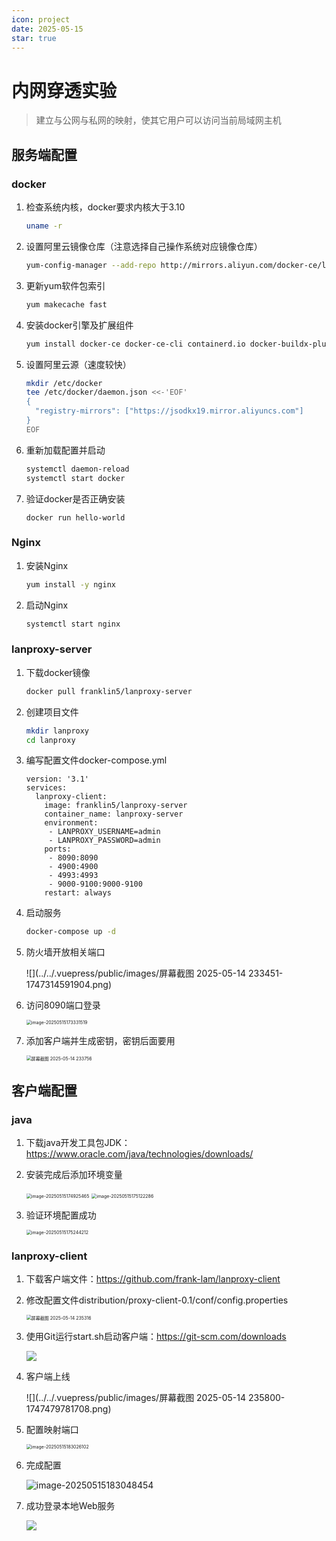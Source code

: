 ```yaml
---
icon: project
date: 2025-05-15
star: true
---
```


# 内网穿透实验

> 建立与公网与私网的映射，使其它用户可以访问当前局域网主机

<!-- more -->
## 服务端配置

### docker

1. 检查系统内核，docker要求内核大于3.10

   ```bash
   uname -r
   ```

2. 设置阿里云镜像仓库（注意选择自己操作系统对应镜像仓库）

   ```bash
   yum-config-manager --add-repo http://mirrors.aliyun.com/docker-ce/linux/centos/docker-ce.repo
   ```

3. 更新yum软件包索引

   ```bash
   yum makecache fast
   ```

4. 安装docker引擎及扩展组件

   ```bash
   yum install docker-ce docker-ce-cli containerd.io docker-buildx-plugin docker-compose-plugin -y
   ```

5. 设置阿里云源（速度较快）

   ```bash
   mkdir /etc/docker
   tee /etc/docker/daemon.json <<-'EOF'
   {
     "registry-mirrors": ["https://jsodkx19.mirror.aliyuncs.com"]
   }
   EOF
   ```

6. 重新加载配置并启动

   ```bash
   systemctl daemon-reload
   systemctl start docker
   ```

7. 验证docker是否正确安装

   ```
   docker run hello-world
   ```

### Nginx

1. 安装Nginx

   ```bash
   yum install -y nginx
   ```

2. 启动Nginx

   ```bash
   systemctl start nginx
   ```

### lanproxy-server

1. 下载docker镜像

   ```bash
   docker pull franklin5/lanproxy-server
   ```

2. 创建项目文件

   ```bash
   mkdir lanproxy
   cd lanproxy
   ```

3. 编写配置文件docker-compose.yml

   ```
   version: '3.1'
   services:
     lanproxy-client:
       image: franklin5/lanproxy-server
       container_name: lanproxy-server
       environment:
        - LANPROXY_USERNAME=admin
        - LANPROXY_PASSWORD=admin
       ports:
        - 8090:8090
        - 4900:4900
        - 4993:4993
        - 9000-9100:9000-9100
       restart: always
   ```

4. 启动服务

   ```bash
   docker-compose up -d
   ```

5. 防火墙开放相关端口

   ![](../../.vuepress/public/images/屏幕截图 2025-05-14 233451-1747314591904.png)

6. 访问8090端口登录

   <img src="../../.vuepress/public/images/image-20250515173331519.png" alt="image-20250515173331519" style="zoom:50%;" />

7. 添加客户端并生成密钥，密钥后面要用

   <img src="../../.vuepress/public/images/屏幕截图 2025-05-14 233756.png" alt="屏幕截图 2025-05-14 233756" style="zoom:50%;" />

## 客户端配置

### java

1. 下载java开发工具包JDK：https://www.oracle.com/java/technologies/downloads/

2. 安装完成后添加环境变量

   <img src="../../.vuepress/public/images/image-20250515174925465.png" alt="image-20250515174925465" style="zoom:50%;" />

   <img src="../../.vuepress/public/images/image-20250515175122286.png" alt="image-20250515175122286" style="zoom: 50%;" />

3. 验证环境配置成功

   <img src="../../.vuepress/public/images/image-20250515175244212.png" alt="image-20250515175244212" style="zoom: 50%;" />

### lanproxy-client

1. 下载客户端文件：https://github.com/frank-lam/lanproxy-client

2. 修改配置文件distribution/proxy-client-0.1/conf/config.properties

   <img src="../../.vuepress/public/images/屏幕截图 2025-05-14 235316.png" alt="屏幕截图 2025-05-14 235316" style="zoom: 50%;" />

3. 使用Git运行start.sh启动客户端：https://git-scm.com/downloads

   ![](../../.vuepress/public/images/image-20250515175946631.png)

4. 客户端上线

   ![](../../.vuepress/public/images/屏幕截图 2025-05-14 235800-1747479781708.png)

5. 配置映射端口

   <img src="../../.vuepress/public/images/image-20250515183026102.png" alt="image-20250515183026102" style="zoom:50%;" />

6. 完成配置

   ![image-20250515183048454](../../.vuepress/public/images/image-20250515183048454.png)

7. 成功登录本地Web服务

   ![](../../.vuepress/public/images/image-20250515183440610.png)